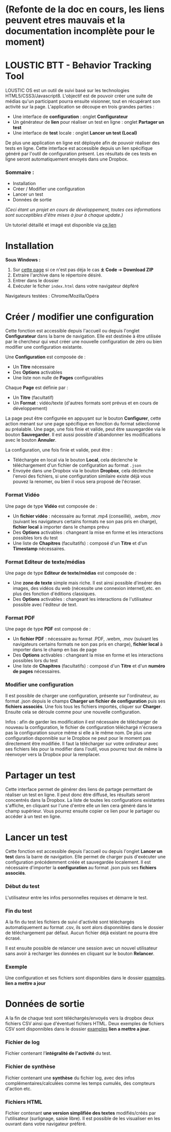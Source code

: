 ﻿# (Refonte de la doc en cours, les liens peuvent etres mauvais et la documentation incomplète pour le moment)

# LOUSTIC BTT - Behavior Tracking Tool
LOUSTIC OS est un outil de suivi basé sur les technologies HTML5/CSS3/Javascript8.
L'objectif est de pouvoir créer une suite de médias qu'un participant pourra ensuite visionner, tout en récupérant son activité sur la page. 
L'application se découpe en trois grandes parties :

 - Une interface de **configuration** : onglet **Configurateur**
 - Un générateur de **lien** pour réaliser un test en ligne : onglet **Partager un test**
 - Une interface de **test** locale : onglet **Lancer un test (Local)**

De plus une application en ligne est déployée afin de pouvoir réaliser des tests en ligne. Cette interface est accessible depuis un lien spécifique généré par l'outil de configuration présent. Les résultats de ces tests en ligne seront automatiquement envoyés dans une Dropbox. 

### Sommaire :

 - Installation
 - Créer / Modifier une configuration
 - Lancer un test
 - Données de sortie

 *(Ceci étant un projet en cours de développement, toutes ces informations sont succeptibles d'être mises à jour à chaque update.)*

Un tutoriel détaillé et imagé est disponible via [ce lien](https://docs.google.com/presentation/d/1lUJykDOnX4R6eeXbdpBOb0G16N9s28p8Di44IV6U5E0/edit?usp=sharing)
# Installation
**Sous Windows :**

 1. Sur [cette page](https://github.com/Valoute-GS/LOUSTICOSV/tree/master) si ce n'est pas déja le cas 
**⤓ Code** ➔ **Download ZIP**
 2. Extraire l'archive dans le répertoire désiré.
 3. Entrer dans le dossier
 4. Exécuter le ficher `index.html` dans votre navigateur dépféré


 Navigateurs testées : Chrome/Mozilla/Opéra

# Créer / modifier une configuration
Cette fonction est accessible depuis l'accueil ou depuis l'onglet **Configurateur** dans la barre de navigation.
Elle est destinée à être utilisée par le chercheur qui veut créer une nouvelle configuration de zéro ou bien modifier une configuration existante.

Une **Configuration** est composée de :

 - Un **Titre** nécessaire
 - Des **Options** activables
 - Une liste non nulle de **Pages** configurables

Chaque **Page** est définie par :

 - Un **Titre** (facultatif)
 - Un **Format** : vidéo/texte (d'autres formats sont prévus et en cours de développement)

La page peut être configurée en appuyant sur le bouton **Configurer**, cette action menant sur une page spécifique en fonction du format sélectionné au préalable.
Une page, une fois finie et valide, peut être sauvegardée via le bouton **Sauvegarder**. Il est aussi possible d'abandonner les modifications avec le bouton **Annuler**.

La configuration, une fois finie et valide, peut être : 
 - Téléchargée en local via le bouton **Local**, cela déclenche le téléchargement d'un fichier de configuration au format `.json`
 - Envoyée dans une Dropbox via le bouton **Dropbox**, cela déclenche l'envoi des fichiers, si une configuration similaire existe déjà vous pouvez la renomer, ou bien il vous sera proposé de l'écraser.

### Format Vidéo
Une page de type **Vidéo** est composée de :

 - Un **fichier vidéo** : nécessaire au format .mp4 (conseillé), .webm, .mov (suivant les navigateurs certains formats ne son pas pris en charge), **fichier local** à importer dans le champs prévu
 - Des **Options** activables : changeant la mise en forme et les interactions possibles lors du test
 - Une liste de **Chapitres** (facultatifs) :  composé d'un **Titre** et d'un **Timestamp** nécessaires.

### Format Editeur de texte/médias
Une page de type **Editeur de texte/médias** est composée de :
 - Une **zone de texte** simple mais riche. Il est ainsi possible d'insérer des images, des vidéos du web (nécessite une connexion internet),etc. en plus des fonction d'éditions classiques.
 - Des **Options** activables : changeant les interactions de l'utilisateur possible avec l'éditeur de text.

### Format PDF
Une page de type **PDF** est composé de :
 - Un **fichier PDF** : nécessaire au format .PDF, .webm, .mov (suivant les navigateurs certains formats ne son pas pris en charge), **fichier local** à importer dans le champ en bas de page
 - Des **Options** activables : changeant la mise en forme et les interactions possibles lors du test
 - Une liste de **Chapitres** (facultatifs) :  composé d'un **Titre** et d'un **numéro de pages** nécessaires.

### Modifier une configuration
Il est possible de charger une configuration, présente sur l'ordinateur, au format .json depuis le champs **Charger un fichier de configuration** puis ses **fichiers associés**. Une fois tous les fichiers importés, cliquer sur **Charger**. Ensuite cela se déroule comme pour une nouvelle configuration.

Infos : afin de garder les modification il est nécessaire de télécharger de nouveau la configuration, le fichier de configuration téléchargé n'écrasera pas la configuration source même si elle a le même nom.
De plus une configuration dsponnible sur le Dropbox ne peut pour le moment pas directement être modifiée. Il faut la télécharger sur votre ordinateur avec ses fichiers liés pour la modifier dans l'outil, vous pourrez tout de même la réenvoyer vers la Dropbox pour la remplacer.

# Partager un test

Cette interface permet de générer des liens de partage permettant de réaliser un test en ligne. Il peut donc être diffusé, les résultats seront concentrés dans la Dropbox.
La liste de toutes les configurations existantes s'affiche, en cliquant sur l'une d'entre elle un lien cera généré dans le champ supérieur. Vous pourrez ensuite copier ce lien pour le partager ou accéder à un test en ligne.

# Lancer un test
Cette fonction est accessible depuis l'accueil ou depuis l'onglet **Lancer un test** dans la barre de navigation. Elle permet de charger puis d'exécuter une configuration précédemment créée et sauvegardée localement. Il est nécessaire d'importer la **configuration** au format .json puis ses **fichiers associés**.

### Début du test
L'utilisateur entre les infos personnelles requises et démarre le test.

### Fin du test
A la fin du test les fichiers de suivi d'activité sont téléchargés automatiquement au format .csv, ils sont alors disponnibles dans le dossier de téléchargement par défaut. Aucun fichier déjà existant ne pourra être écrasé.

Il est ensuite possible de relancer une session avec un nouvel utilisateur sans avoir à recharger les données en cliquant sur le bouton **Relancer**.

### Exemple
Une configuration et ses fichiers sont disponibles dans le dossier [examples](https://github.com/Valoute-GS/LOUSTICOSV/tree/master/examples). **lien a mettre a jour**

# Données de sortie
A la fin de chaque test sont téléchargés/envoyés vers la dropbox deux fichiers CSV ainsi que d'éventuel fichiers HTML. Deux exemples de fichiers CSV sont disponnibles dans le dossier [examples](https://github.com/Valoute-GS/LOUSTICOSV/tree/v2/output_examples) **lien a mettre a jour**.

### Fichier de log
Fichier contenant l'**intégralité de l'activité** du test.

### Fichier de synthèse
Fichier contenant une **synthèse** du fichier log, avec des infos complémentaires/calculées comme les temps cumulés, des compteurs d'action etc.

### Fichiers HTML
Fichier contenant **une version simplifiée des textes** modifiés/créés par l'utilisateur (surlignage, saisie libre). Il est possible de les visualiser en les ouvrant dans votre navigateur préféré. 